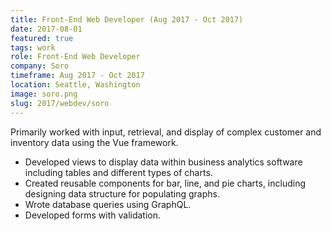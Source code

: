 ```yaml
---
title: Front-End Web Developer (Aug 2017 - Oct 2017)
date: 2017-08-01
featured: true
tags: work
role: Front-End Web Developer
company: Soro
timeframe: Aug 2017 - Oct 2017
location: Seattle, Washington
image: soro.png
slug: 2017/webdev/soro
---
```

Primarily worked with input, retrieval, and display of complex customer and inventory data using the Vue framework.

- Developed views to display data within business analytics software including tables and different types of charts.
- Created reusable components for bar, line, and pie charts, including designing data structure for populating graphs.
- Wrote database queries using GraphQL.
- Developed forms with validation.
